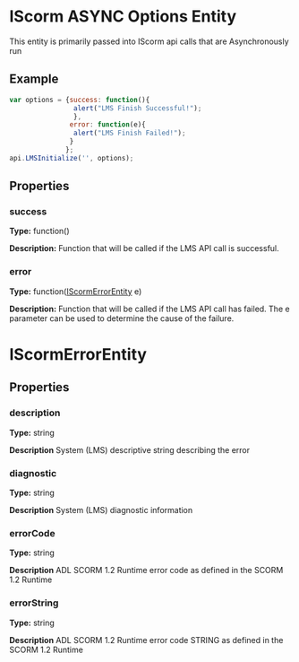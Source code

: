 # IScorm ASYNC Options Entity
This entity is primarily passed into IScorm api calls that are Asynchronously run

## Example
```js
var options = {success: function(){
                alert("LMS Finish Successful!");
                },
               error: function(e){
                alert("LMS Finish Failed!");
               }
              };
api.LMSInitialize('', options);
```
## Properties

### success 
**Type:** function()

**Description:** Function that will be called if the LMS API call is successful.

### error
**Type:** function([IScormErrorEntity](#IScormErrorEntity) e)

**Description:** Function that will be called if the LMS API call has failed. The e parameter can be used to determine
the cause of the failure.

# IScormErrorEntity

## Properties
### description
**Type:** string

**Description** System (LMS) descriptive string describing the error
### diagnostic
**Type:** string

**Description** System (LMS) diagnostic information
### errorCode
**Type:** string

**Description** ADL SCORM 1.2 Runtime error code as defined in the SCORM 1.2 Runtime
### errorString
**Type:** string

**Description** ADL SCORM 1.2 Runtime error code STRING as defined in the SCORM 1.2 Runtime
